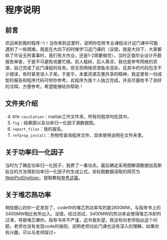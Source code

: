 # 程序说明

## 前言
欢迎来到我的程序:-)！当你来到这里时，说明你在核专业课程设计这门课中可能遇到了一些困难。我是在大四下的时候学习这门课的（没错，就是大四下，大家都除了毕设无所事事时，我们有大作业，还是1-2周要做完），当时正值毕业设计开题报告审查，于是不可避免地要忙碌。前人栽树，后人乘凉，我也是参考网络的资源，自己完成了此门课程的任务。但无奈网络资源鱼龙混杂，且其中的代码包含不少错误，有时甚至误人子弟。于是乎，本着资源互惠共享的精神，我这里有一份成型的报告和程序代码可供你参考。此程序为我个人独立完成，并且尽量给予了良好的注释，方便参考。希望能够给你帮助！

## 文件夹介绍
4. `NTH-caculation`：matlab工作文件夹，所有的程序均在其中。
3. `fig`：结果图以及功率归一化因子源数据图。
2. `report_files`：我的报告。
1. `refprop_install`：热物性查询程序文件，具体使用说明在文件夹里。

## 关于功率归一化因子
当时为了确定功率归一化因子，我费了一番功夫。最后确定采用图解源数据加高斯拟合的方法得到功率归一化因子的生成公式。坐标图数据读取的网页为[WebPlotDigitizer](https://apps.automeris.io/wpd/index.zh_CN.html)。提取教程[参考这篇](https://blog.csdn.net/YanLu99/article/details/114172184)。

## 关于堆芯热功率
相信细心的你一定发现了，code中的堆芯热功率写的是2800MW，与指导书上的3400MW相比有所出入。没错，经过测试，3400MW的热功率会使得堆芯冷却剂过沸，导致堆芯爆炸。指导书并不严谨，这令我失望。我没有向老师指出这个问题，老师也没有发现code的端倪，说明老师对此门课也没有深入的理解。如果你有兴趣，可以与老师探讨~
